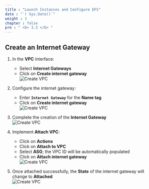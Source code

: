 ```yaml
---
title : "Launch Instances and Configure EFS"
date : "`r Sys.Date()`"
weight : 3
chapter : false
pre : " <b> 3.3 </b> "
---
```


## Create an Internet Gateway

1. In the **VPC** interface:
   - Select **Internet Gateways**
   - Click on **Create internet gateway**  
   ![Create VPC](/images/3/0001.png?featherlight=false&width=90pc)

2. Configure the internet gateway:
   - Enter **```Internet Gateway```** for the **Name tag**
   - Click on **Create internet gateway**  
   ![Create VPC](/images/3/0002.png?featherlight=false&width=90pc)

3. Complete the creation of the **Internet Gateway**  
   ![Create VPC](/images/3/0003.png?featherlight=false&width=90pc)

4. Implement **Attach VPC**:
   - Click on **Actions**
   - Click on **Attach to VPC**
   - Select **ASG**; the VPC ID will be automatically populated
   - Click on **Attach internet gateway**  
   ![Create VPC](/images/3/0004.png?featherlight=false&width=90pc)

5. Once attached successfully, the **State** of the internet gateway will change to **Attached**  
   ![Create VPC](/images/3/0005.png?featherlight=false&width=90pc)
